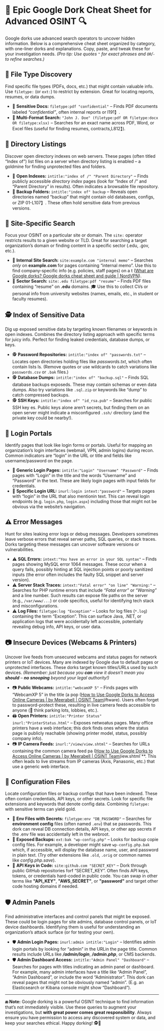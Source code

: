 # 📖 Epic Google Dork Cheat Sheet for Advanced OSINT 🔍

Google dorks use advanced search operators to uncover hidden information. Below is a comprehensive cheat sheet organized by category, with one-liner dorks and explanations. Copy, paste, and tweak these for your investigation needs. *(Pro tip: Use quotes `"` for exact phrases and `OR`/`-` to refine searches.)*

## 📄 File Type Discovery  
Find specific file types (PDFs, docs, etc.) that might contain valuable info. Use `filetype:` (or `ext:`) to restrict by extension. Great for locating reports, resumes, or data dumps.  

- 📄 **Sensitive Docs:** `filetype:pdf "confidential"` – Finds PDF documents labeled *“confidential”*, often internal reports or l191】.  
- 📄 **Multi-Format Search:** `"John J. Doe" (filetype:pdf OR filetype:docx OR filetype:xlsx)` – Searches for an exact name across PDF, Word, or Excel files (useful for finding resumes, contracts,L812】).  

## 📂 Directory Listings  
Discover open directory indexes on web servers. These pages (often titled “Index of”) list files on a server when directory listing is enabled – a goldmine for finding unprotected files and folders.  

- 📂 **Open Indexes:** `intitle:"index of /" "Parent Directory"` – Finds publicly accessible *directory index* pages (look for “Index of /” and “Parent Directory” in results). Often indicates a browsable file repository.  
- 📂 **Backup Folders:** `intitle:"index of" backup` – Reveals open directories named “backup” that might contain old databases, configs, or ZIP 01-L107】. These often hold sensitive data from previous versions.  

## 🎯 Site-Specific Search  
Focus your OSINT on a particular site or domain. The `site:` operator restricts results to a given website or TLD. Great for searching a target organization’s domain or finding content in a specific sector (.edu, .gov, etc.).  

- 🎯 **Internal Site Search:** `site:example.com "internal memo"` – Searches *only* on **example.com** for pages containing “internal memo”. Use this to find company-specific info (e.g. policies, staff pages) on a t ([What are Google dorks? Google dorks cheat sheet and guide | NordVPN](https://nordvpn.com/blog/google-hacks/#:~:text=Another%20Google%20dork%20example%20is,Fi)).  
- 🎯 **Sector Search:** `site:.edu filetype:pdf "resume"` – Finds PDF files containing “resume” on **.edu** domains. 🎓 Use this to collect CVs or personal info from university websites (names, emails, etc., in student or faculty resumes).  

## 🕵️ Index of Sensitive Data  
Dig up exposed sensitive data by targeting known filenames or keywords in open indexes. Combines the directory listing approach with specific terms for juicy info. Perfect for finding leaked credentials, database dumps, or keys.  

- 🕵️ **Password Repositories:** `intitle:"index of" "passwords.txt"` – Locates open directories holding files like *passwords.txt*, which often contain lists ls. (Remove quotes or use wildcards to catch variations like `passwords.csv` or `.bak` files.)  
- 🕵️ **Database Dumps:** `intitle:"index of" "backup.sql"` – Finds SQL database backups exposeds. These may contain schemas or even data dumps. Also try variations like `.sql.zip` or keywords like “dump” to catch compressed backups.  
- 🕵️ **SSH Keys:** `intitle:"index of" "id_rsa.pub"` – Searches for public SSH key es. Public keys alone aren’t secrets, but finding them on an open server might indicate a misconfigured `.ssh/` directory (and the private key could be nearby!).  

## 🔐 Login Portals  
Identify pages that look like login forms or portals. Useful for mapping an organization’s login interfaces (webmail, VPN, admin logins) during recon. Common indicators are “login” in the URL or title and fields like username/password on the page.  

- 🔐 **Generic Login Pages:** `intitle:"Login" "Username" "Password"` – Finds pages with “Login” in the title and the words “Username” and “Password” in the text. These are likely login pages with input fields for credentials.  
- 🔐 **Specific Login URL:** `inurl:login intext:"password"` – Targets pages with “login” in the URL that also mentionin text. This can reveal login endpoints (e.g. `login.php`, `login.aspx`) including those that might not be obvious via the website’s navigation.  

## ⚠️ Error Messages  
Hunt for sites leaking error logs or debug messages. Developers sometimes leave verbose errors that reveal server paths, SQL queries, or stack traces. Dorks targeting these messages can uncover software versions or vulnerabilities.  

- ⚠️ **SQL Errors:** `intext:"You have an error in your SQL syntax"` – Finds pages showing MySQL error 1064 messages. These occur when a query fails, possibly hinting at SQL injection points or poorly sanitized inputs (the error often includes the faulty SQL snippet and server version).  
- ⚠️ **Server Stack Traces:** `intext:"Fatal error" "on line" "Warning:"` – Searches for PHP runtime errors that include *“Fatal error”* or *“Warning”* and a line number. Such results can expose file paths on the server (e.g., `/var/www/...`) or code specifics, useful for identifying tech stack and misconfigurations.  
- ⚠️ **Log Files:** `filetype:log "Exception"` – Looks for log files (`*.log`) containing the term “Exception”. This can surface Java, .NET, or application logs that were accidentally left accessible, potentially revealing debug info, API keys, or user data.  

## 📷 Insecure Devices (Webcams & Printers)  
Uncover live feeds from unsecured webcams and status pages for network printers or IoT devices. Many are indexed by Google due to default pages or unprotected interfaces. These dorks target known titles/URLs used by such devices. *(Remember: just because you **can** view it doesn’t mean you **should** – **no snooping** beyond your legal authority!)*

- 📷 **Public Webcams:** `intitle:"webcamXP 5"` – Finds pages with “WebcamXP 5” in the title (a pop ([How to Use Google Dorks to Access Online Cameras | by Meerabell | OSINT Team](https://osintteam.blog/how-to-use-google-dorks-to-access-online-cameras-251e83106f6b#:~:text=intitle%3A%E2%80%9CwebcamXP))ftware). Users often forget to password-protect these, resulting in live camera feeds accessible to anyone (🎥 think parking lots, lobbies, etc.).  
- 🖨️ **Open Printers:** `intitle:"Printer Status" inurl:"PrinterStatus.html"` – Exposes netwoatus pages. Many office printers have a web interface; this dork finds ones where the status page is publicly reachable (showing printer model, status, possibly company info).  
- 📷 **IP Camera Feeds:** `inurl:"/view/view.shtml"` – Searches for URLs containing the common camera feed pa ([How to Use Google Dorks to Access Online Cameras | by Meerabell | OSINT Team](https://osintteam.blog/how-to-use-google-dorks-to-access-online-cameras-251e83106f6b#:~:text=inurl%3Aview%2Fview))iew.shtml`**. This often leads to live streams from IP cameras (Axis, Panasonic, etc.) that use a generic web interface.  

## 🔧 Configuration Files  
Locate configuration files or backup configs that have been indexed. These often contain credentials, API keys, or other secrets. Look for specific file extensions and keywords that denote config data. Combining `filetype:` with sensitive terms can yield gold.  

- 🔧 **Env Files with Secrets:** `filetype:env "DB_PASSWORD"` – Searches for **environment config** files (often named `.env`) that se passwords. This dork can reveal DB connection details, API keys, or other app secrets if the .env file was accidentally left in the webroot.  
- 🔧 **Exposed Backups:** `ext:bak "wp-config.php"` – Looks for backup copie config files. For example, a developer might save `wp-config.php.bak` which, if accessible, will display the database name, user, and password in plain text. (Try other extensions like `.old`, `.orig` or common names like *config.php.save*).  
- 🔧 **API Keys in Code:** `site:github.com "SECRET_KEY"` – Dork through public GitHub repositories forf “SECRET_KEY”. Often finds API keys, tokens, or credentials hard-coded in public code. You can swap in other terms like **"API_KEY"**, **"AWS_SECRET"**, or **"password"** and target other code hosting domains if needed.  

## 🛡️ Admin Panels  
Find administrative interfaces and control panels that might be exposed. These could be login pages for site admins, database control panels, or IoT device dashboards. Identifying them is useful for understanding an organization’s attack surface (or for testing your own).  

- 🛡️ **Admin Login Pages:** `inurl:admin intitle:"Login"` – Identifies admin login portals by looking for “admin” in the URLin the page title. Common results include URLs like ***/admin/login***, ***/admin.php***, or CMS backends.  
- 🛡️ **Admin Dashboard Access:** `intitle:"Admin Panel" "Dashboard"` – Searches for pages with titles indicating an admin panel or dashboard. For example, many admin interfaces have a title like “Admin Panel”, “Admin Dashboard”, or include the word “Administrator”. This dork can reveal pages that might not be obviously named “admin”. (E.g. an Elasticsearch or Kibana console might show “Dashboard”).  

----

**🔚 Note:** Google dorking is a powerful OSINT technique to find information that’s not immediately visible. Use these queries to augment your investigations, but **with great power comes great responsibility**. Always ensure you have permission to access any discovered system or data, and keep your searches ethical. Happy dorking! 🕵️🔎

